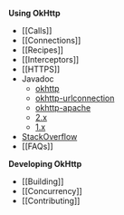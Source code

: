 **Using OkHttp**

 * [[Calls]]
 * [[Connections]]
 * [[Recipes]]
 * [[Interceptors]]
 * [[HTTPS]]
 * Javadoc
   * [okhttp](http://square.github.io/okhttp/3.x/okhttp/)
   * [okhttp-urlconnection](http://square.github.io/okhttp/3.x/okhttp-urlconnection/)
   * [okhttp-apache](http://square.github.io/okhttp/3.x/okhttp-apache/)
   * [2.x](http://square.github.io/okhttp/2.x/okhttp/)
   * [1.x](http://square.github.io/okhttp/3.x/okhttp/)
 * [StackOverflow](http://stackoverflow.com/questions/tagged/okhttp?sort=active)
 * [[FAQs]]

**Developing OkHttp**

 * [[Building]]
 * [[Concurrency]]
 * [[Contributing]]
